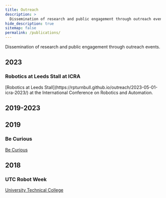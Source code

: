```yaml
---
title: Outreach
description: >
  Dissemination of research and public engagement through outreach events.
hide_description: true
sitemap: false
permalink: /publications/
---
```



Dissemination of research and public engagement through outreach events.

<h2>2023</h2>
<h3>Robotics at Leeds Stall at ICRA</h3>
[Robotics at Leeds Stall](https://rpturnbull.github.io/outreach/2023-05-01-icra-2023/) at the International Conference on Robotics and Automation.

<h2>2019-2023</h2>

<h2>2019</h2>
<h3>Be Curious</h3>


[Be Curious](https://rpturnbull.github.io/outreach/2019-03-30-Be-Curious/)


<h2>2018</h2>
<h3>UTC Robot Week</h3>

[University Technical College](https://rpturnbull.github.io/outreach/2018-03-06-UTC-Robotics-Week/)